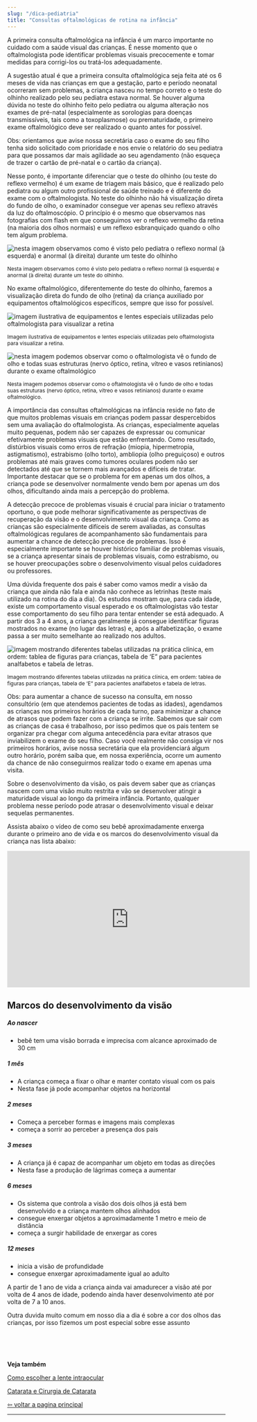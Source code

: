```yaml
---
slug: "/dica-pediatria"
title: "Consultas oftalmológicas de rotina na infância"
---
```

A primeira consulta oftalmológica na infância é um marco importante no cuidado com a saúde visual das crianças. É nesse momento que o oftalmologista pode identificar problemas visuais precocemente e tomar medidas para corrigi-los ou tratá-los adequadamente.

A sugestão atual é que a primeira consulta oftalmológica seja feita até os 6 meses de vida nas crianças em que a gestação, parto e período neonatal ocorreram sem problemas, a criança nasceu no tempo correto e o teste do olhinho realizado pelo seu pediatra estava normal. Se houver alguma dúvida no teste do olhinho feito pelo pediatra ou alguma alteração nos exames de pré-natal (especialmente as sorologias para doenças transmissíveis, tais como a toxoplasmose) ou prematuridade, o primeiro exame oftalmológico deve ser realizado o quanto antes for possível.

Obs: orientamos que avise nossa secretária caso o exame do seu filho tenha sido solicitado com prioridade e nos envie o relatório do seu pediatra para que possamos dar mais agilidade ao seu agendamento (não esqueça de trazer o cartão de pré-natal e o cartão da criança).

Nesse ponto, é importante diferenciar que o teste do olhinho (ou teste do reflexo vermelho) é um exame de triagem mais básico, que é realizado pelo pediatra ou algum outro profissional de saúde treinado e é diferente do exame com o oftalmologista. No teste do olhinho não há visualização direta do fundo de olho, o examinador consegue ver apenas seu reflexo através da luz do oftalmoscópio. O princípio é o mesmo que observamos nas fotografias com flash em que conseguimos ver o reflexo vermelho da retina (na maioria dos olhos normais) e um reflexo esbranquiçado quando o olho tem algum problema.

![nesta imagem observamos como é visto pelo pediatra o reflexo normal (à esquerda) e anormal (à direita) durante um teste do olhinho](../../src/images/dica-pediatria/3b.jpg)

<p style="font-size: 12px" class="text-center">
  Nesta imagem observamos como é visto pelo pediatra o reflexo normal (à esquerda) e anormal (à direita) durante um teste do olhinho.
</p>

No exame oftalmológico, diferentemente do teste do olhinho, faremos a visualização direta do fundo de olho (retina) da criança auxiliado por equipamentos oftalmológicos específicos, sempre que isso for possível.

![imagem ilustrativa de equipamentos e lentes especiais utilizadas pelo oftalmologista para visualizar a retina](../../src/images/dica-pediatria/eyesi-indirect-9.jpg)
<p style="font-size: 12px" class="text-center">
  Imagem ilustrativa de equipamentos e lentes especiais utilizadas pelo oftalmologista para visualizar a retina.
</p>

![nesta imagem podemos observar como o oftalmologista vê o fundo de olho e todas suas estruturas (nervo óptico, retina, vítreo e vasos retinianos) durante o exame oftalmológico](../../src/images/dica-pediatria/mio3.jpg)
<p style="font-size: 12px" class="text-center">
  Nesta imagem podemos observar como o oftalmologista vê o fundo de olho e todas suas estruturas (nervo óptico, retina, vítreo e vasos retinianos) durante o exame oftalmológico.
</p>

A importância das consultas oftalmológicas na infância reside no fato de que muitos problemas visuais em crianças podem passar despercebidos sem uma avaliação do oftalmologista. As crianças, especialmente aquelas muito pequenas, podem não ser capazes de expressar ou comunicar efetivamente problemas visuais que estão enfrentando. Como resultado, distúrbios visuais como erros de refração (miopia, hipermetropia, astigmatismo), estrabismo (olho torto), ambliopia (olho preguiçoso) e outros problemas até mais graves como tumores oculares podem não ser detectados até que se tornem mais avançados e difíceis de tratar. Importante destacar que se o problema for em apenas um dos olhos, a criança pode se desenvolver normalmente vendo bem por apenas um dos olhos, dificultando ainda mais a percepção do problema.

A detecção precoce de problemas visuais é crucial para iniciar o tratamento oportuno, o que pode melhorar significativamente as perspectivas de recuperação da visão e o desenvolvimento visual da criança. Como as crianças são especialmente difíceis de serem avaliadas, as consultas oftalmológicas regulares de acompanhamento são fundamentais para aumentar a chance de detecção precoce de problemas. Isso é especialmente importante se houver histórico familiar de problemas visuais, se a criança apresentar sinais de problemas visuais, como estrabismo, ou se houver preocupações sobre o desenvolvimento visual pelos cuidadores ou professores.

Uma dúvida frequente dos pais é saber como vamos medir a visão da criança que ainda não fala e ainda não conhece as letrinhas (teste mais utilizado na rotina do dia a dia). Os estudos mostram que, para cada idade, existe um comportamento visual esperado e os oftalmologistas vão testar esse comportamento do seu filho para tentar entender se está adequado. A partir dos 3 a 4 anos, a criança geralmente já consegue identificar figuras mostrados no exame (no lugar das letras) e, após a alfabetização, o exame passa a ser muito semelhante ao realizado nos adultos.

![imagem mostrando diferentes tabelas utilizadas na prática clínica, em ordem: tablea de figuras para crianças, tabela de ‘E” para pacientes analfabetos e tabela de letras.](../../src/images/dica-pediatria/Fig3.png)
<p style="font-size: 12px" class="text-center">
  Imagem mostrando diferentes tabelas utilizadas na prática clínica, em ordem: tablea de figuras para crianças, tabela de ‘E” para pacientes analfabetos e tabela de letras.
</p>

Obs: para aumentar a chance de sucesso na consulta, em nosso consultório (em que atendemos pacientes de todas as idades), agendamos as crianças nos primeiros horários de cada turno, para minimizar a chance de atrasos que podem fazer com a criança se irrite. Sabemos que sair com as crianças de casa é trabalhoso, por isso pedimos que os pais tentem se organizar pra chegar com alguma antecedência para evitar atrasos que inviabilizem o exame do seu filho. Caso você realmente não consiga vir nos primeiros horários, avise nossa secretária que ela providenciará algum outro horário, porém saiba que, em nossa experiência, ocorre um aumento da chance de não conseguirmos realizar todo o exame em apenas uma visita.

Sobre o desenvolvimento da visão, os pais devem saber que as crianças nascem com uma visão muito restrita e vão se desenvolver atingir a maturidade visual ao longo da primeira infância. Portanto, qualquer problema nesse período pode atrasar o desenvolvimento visual e deixar sequelas permanentes.

Assista abaixo o vídeo de como seu bebê aproximadamente enxerga durante o primeiro ano de vida e os marcos do desenvolvimento visual da criança nas lista abaixo:

<div class="text-center">
  <iframe width="560" height="315" src="https://www.youtube.com/embed/AmeGYKV-L5s?si=T89zEC2wURH4nw5W" title="YouTube video player" frameborder="0" allow="accelerometer; autoplay; clipboard-write; encrypted-media; gyroscope; picture-in-picture; web-share" allowfullscreen class="text-center"></iframe>
</div>

## Marcos do desenvolvimento da visão

##### Ao nascer

* bebê tem uma visão borrada e imprecisa com alcance aproximado de 30 cm

##### 1 mês

* A criança começa a fixar o olhar e manter contato visual com os pais
* Nesta fase já pode acompanhar objetos na horizontal

##### 2 meses

* Começa a perceber formas e imagens mais complexas
* começa a sorrir ao perceber a presença dos pais

##### 3 meses

* A criança já é capaz de acompanhar um objeto em todas as direções
* Nesta fase a produção de lágrimas começa a aumentar

##### 6 meses

* Os sistema que controla a visão dos dois olhos já está bem desenvolvido e a criança mantem olhos alinhados
* consegue enxergar objetos a aproximadamente 1 metro e meio de distância
* começa a surgir habilidade de enxergar as cores

##### 12 meses

* inicia a visão de profundidade
* consegue enxergar aproximadamente igual ao adulto

A partir de 1 ano de vida a criança ainda vai amadurecer a visão até por volta de 4 anos de idade, podendo ainda haver desenvolvimento até por volta de 7 a 10 anos.

Outra duvida muito comum em nosso dia a dia é sobre a cor dos olhos das crianças, por isso fizemos um post especial sobre esse assunto  
<!-- (clique nesse link para acessar - favor colocar o link ). -->

 <br />
 <br />
 <br />  

 **Veja também**  

  [Como escolher a lente intraocular](/lentes)  

  [Catarata e Cirurgia de Catarata](/catarata-cirurgia)

  [⇦ voltar a pagina principal](/)

----------------------------------------------------------------------------------------------------
